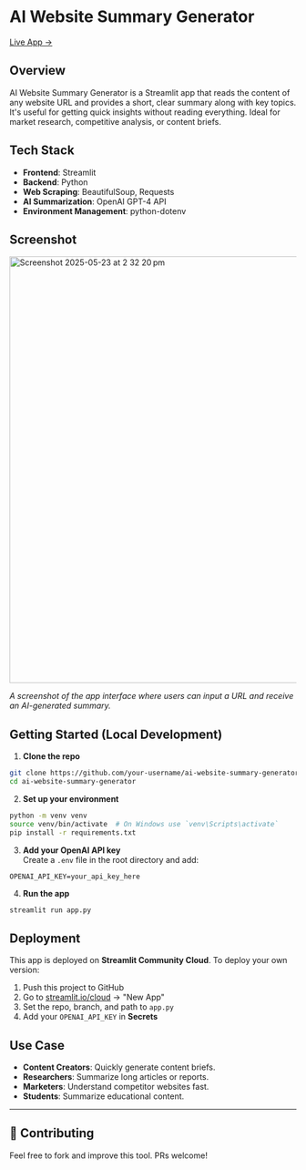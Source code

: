 
# AI Website Summary Generator

[Live App →](https://ai-website-summary.streamlit.app)  

## Overview
AI Website Summary Generator is a Streamlit app that reads the content of any website URL and provides a short, clear summary along with key topics. It's useful for getting quick insights without reading everything. Ideal for market research, competitive analysis, or content briefs.

## Tech Stack
- **Frontend**: Streamlit
- **Backend**: Python
- **Web Scraping**: BeautifulSoup, Requests
- **AI Summarization**: OpenAI GPT-4 API
- **Environment Management**: python-dotenv

## Screenshot
<img width="749" alt="Screenshot 2025-05-23 at 2 32 20 pm" src="https://github.com/user-attachments/assets/b2733d17-7157-4642-99d6-119148d8b3f6" />

*A screenshot of the app interface where users can input a URL and receive an AI-generated summary.*

## Getting Started (Local Development)
1. **Clone the repo**  
```bash
git clone https://github.com/your-username/ai-website-summary-generator.git
cd ai-website-summary-generator
```

2. **Set up your environment**  
```bash
python -m venv venv
source venv/bin/activate  # On Windows use `venv\Scripts\activate`
pip install -r requirements.txt
```

3. **Add your OpenAI API key**  
Create a `.env` file in the root directory and add:  
```
OPENAI_API_KEY=your_api_key_here
```

4. **Run the app**  
```bash
streamlit run app.py
```

## Deployment
This app is deployed on **Streamlit Community Cloud**. To deploy your own version:

1. Push this project to GitHub
2. Go to [streamlit.io/cloud](https://streamlit.io/cloud) → "New App"
3. Set the repo, branch, and path to `app.py`
4. Add your `OPENAI_API_KEY` in **Secrets**

## Use Case
- **Content Creators**: Quickly generate content briefs.
- **Researchers**: Summarize long articles or reports.
- **Marketers**: Understand competitor websites fast.
- **Students**: Summarize educational content.

---
## 🙌 Contributing

Feel free to fork and improve this tool. PRs welcome!
